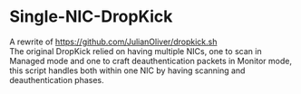 # Single-NIC-DropKick
A rewrite of https://github.com/JulianOliver/dropkick.sh  
The original DropKick relied on having multiple NICs, one to scan in Managed mode and one to craft deauthentication packets in Monitor mode, this script handles both within one NIC by having scanning and deauthentication phases.
